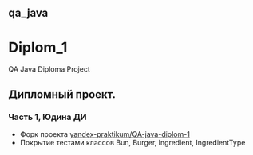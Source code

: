 ## qa_java

# Diplom_1

QA Java Diploma Project

## Дипломный проект.

### Часть 1, Юдина ДИ

* Форк проекта [yandex-praktikum/QA-java-diplom-1](https://github.com/yandex-praktikum/QA-java-diplom-1)
* Покрытие тестами классов Bun, Burger, Ingredient, IngredientType